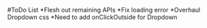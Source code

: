 #ToDo List 
*Flesh out remaining APIs
*Fix loading error
*Overhaul Dropdown css
*Need to add onClickOutside for Dropdown
